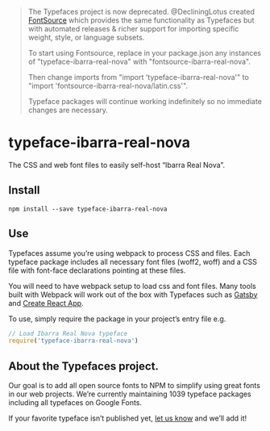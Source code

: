 >The Typefaces project is now deprecated. @DecliningLotus created
[FontSource](https://github.com/fontsource/fontsource) which provides the
same functionality as Typefaces but with automated releases & richer
support for importing specific weight, style, or language subsets.
>
>To start using Fontsource, replace in your package.json any instances of
"typeface-ibarra-real-nova" with "fontsource-ibarra-real-nova".
>
> Then change imports from "import 'typeface-ibarra-real-nova'" to "import 'fontsource-ibarra-real-nova/latin.css'".
>
>Typeface packages will continue working indefinitely so no immediate
>changes are necessary.

# typeface-ibarra-real-nova

The CSS and web font files to easily self-host “Ibarra Real Nova”.

## Install

`npm install --save typeface-ibarra-real-nova`

## Use

Typefaces assume you’re using webpack to process CSS and files. Each typeface
package includes all necessary font files (woff2, woff) and a CSS file with
font-face declarations pointing at these files.

You will need to have webpack setup to load css and font files. Many tools built
with Webpack will work out of the box with Typefaces such as [Gatsby](https://github.com/gatsbyjs/gatsby)
and [Create React App](https://github.com/facebookincubator/create-react-app).

To use, simply require the package in your project’s entry file e.g.

```javascript
// Load Ibarra Real Nova typeface
require('typeface-ibarra-real-nova')
```

## About the Typefaces project.

Our goal is to add all open source fonts to NPM to simplify using great fonts in
our web projects. We’re currently maintaining 1039 typeface packages
including all typefaces on Google Fonts.

If your favorite typeface isn’t published yet, [let us know](https://github.com/KyleAMathews/typefaces)
and we’ll add it!
